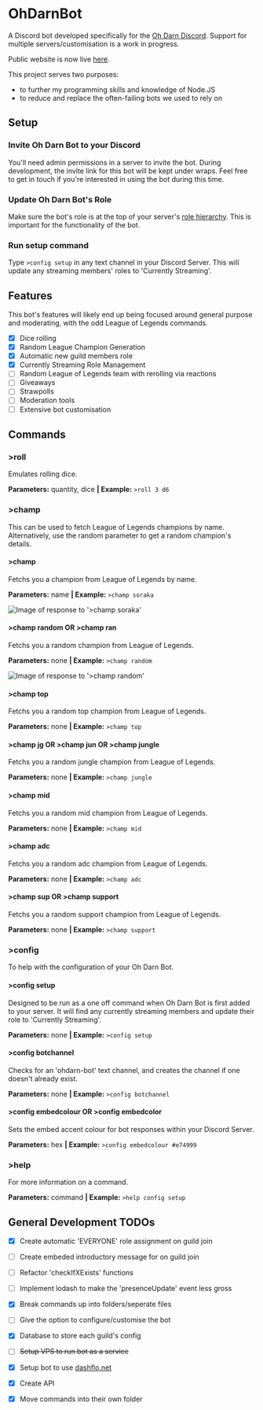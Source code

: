 # OhDarnBot
A Discord bot developed specifically for the [Oh Darn Discord](https://discord.gg/vceNhvR).
Support for multiple servers/customisation is a work in progress.

Public website is now live [here](https://bot.ohdarn.tv/).

This project serves two purposes: 
- to further my programming skills and knowledge of Node.JS
- to reduce and replace the often-failing bots we used to rely on

## Setup
### Invite Oh Darn Bot to your Discord
You'll need admin permissions in a server to invite the bot. During development, the invite link for this bot will be kept under wraps. Feel free to get in touch if you're interested in using the bot during this time.
### Update Oh Darn Bot's Role
Make sure the bot's role is at the top of your server's [role hierarchy](https://support.discordapp.com/hc/en-us/articles/214836687-Role-Management-101).
This is important for the functionality of the bot.
### Run setup command
Type `>config setup` in any text channel in your Discord Server. This will update any streaming members' roles to 'Currently Streaming'.

## Features
This bot's features will likely end up being focused around general purpose and moderating, with the odd League of Legends commands.
- [x] Dice rolling
- [x] Random League Champion Generation
- [x] Automatic new guild members role
- [x] Currently Streaming Role Management
- [ ] Random League of Legends team with rerolling via reactions
- [ ] Giveaways
- [ ] Strawpolls
- [ ] Moderation tools
- [ ] Extensive bot customisation

## Commands
### >roll
Emulates rolling dice.

**Parameters:** quantity, dice  **|  Example:** `>roll 3 d6`


### >champ
This can be used to fetch League of Legends champions by name. Alternatively, use the random parameter to get a random champion's details.
#### >champ 
Fetchs you a champion from League of Legends by name.

**Parameters:** name  **|  Example:** `>champ soraka`

![Image of response to '>champ soraka'](https://cdn.discordapp.com/attachments/613690399717982229/646293952617775124/unknown.png)

#### >champ random OR >champ ran
Fetchs you a random champion from League of Legends.

**Parameters:** none  **|  Example:** `>champ random`

![Image of response to '>champ random'](https://cdn.discordapp.com/attachments/613690399717982229/646294959347073025/unknown.png)

#### >champ top
Fetchs you a random top champion from League of Legends.

**Parameters:** none  **|  Example:** `>champ top`

#### >champ jg OR >champ jun OR >champ jungle
Fetchs you a random jungle champion from League of Legends.

**Parameters:** none  **|  Example:** `>champ jungle`

#### >champ mid
Fetchs you a random mid champion from League of Legends.

**Parameters:** none  **|  Example:** `>champ mid`

#### >champ adc
Fetchs you a random adc champion from League of Legends.

**Parameters:** none  **|  Example:** `>champ adc`

#### >champ sup OR >champ support
Fetchs you a random support champion from League of Legends.

**Parameters:** none  **|  Example:** `>champ support`


### >config
To help with the configuration of your Oh Darn Bot.
#### >config setup
Designed to be run as a one off command when Oh Darn Bot is first added to your server. It will find any currently streaming members and update their role to 'Currently Streaming'.

**Parameters:** none  **|  Example:** `>config setup`

#### >config botchannel
Checks for an 'ohdarn-bot' text channel, and creates the channel if one doesn't already exist.

**Parameters:** none  **|  Example:** `>config botchannel`

#### >config embedcolour OR >config embedcolor
Sets the embed accent colour for bot responses within your Discord Server.

**Parameters:** hex  **|  Example:** `>config embedcolour #e74999`

### >help
For more information on a command.

**Parameters:** command  **|  Example:** `>help config setup`



## General Development TODOs
- [x] Create automatic 'EVERYONE' role assignment on guild join
- [ ] Create embeded introductory message for on guild join
- [ ] Refactor 'checkIfXExists' functions
- [ ] Implement lodash to make the 'presenceUpdate' event less gross
- [x] Break commands up into folders/seperate files
- [ ] Give the option to configure/customise the bot
- [x] Database to store each guild's config
- [ ] <s>Setup VPS to run bot as a service</s>
- [x] Setup bot to use [dashflo.net](https://dashflo.net/)
- [x] Create API
- [x] Move commands into their own folder

